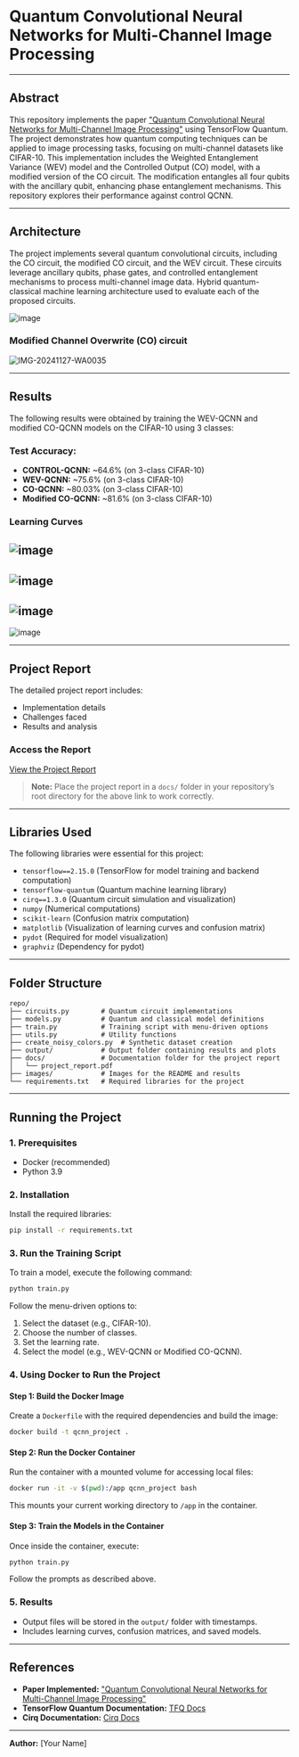 # Quantum Convolutional Neural Networks for Multi-Channel Image Processing

---

## **Abstract**
This repository implements the paper ["Quantum Convolutional Neural Networks for Multi-Channel Image Processing"](link_to_paper) using TensorFlow Quantum. The project demonstrates how quantum computing techniques can be applied to image processing tasks, focusing on multi-channel datasets like CIFAR-10. This implementation includes the Weighted Entanglement Variance (WEV) model and the Controlled Output (CO) model, with a modified version of the CO circuit. The modification entangles all four qubits with the ancillary qubit, enhancing phase entanglement mechanisms. This repository explores their performance against control QCNN.

---

## **Architecture**
The project implements several quantum convolutional circuits, including the CO circuit, the modified CO circuit, and the WEV circuit. These circuits leverage ancillary qubits, phase gates, and controlled entanglement mechanisms to process multi-channel image data. Hybrid quantum-classical machine learning architecture used to evaluate each of the proposed circuits.

![image](https://github.com/user-attachments/assets/fb93305d-28b0-4f0d-9a67-5108a8462dde)

### **Modified Channel Overwrite (CO) circuit**
![IMG-20241127-WA0035](https://github.com/user-attachments/assets/77cbed3f-0c9c-48af-9a50-3b391f1d286e)

---

## **Results**
The following results were obtained by training the WEV-QCNN and modified CO-QCNN models on the CIFAR-10 using 3 classes:

### **Test Accuracy:**
- **CONTROL-QCNN:** ~64.6% (on 3-class CIFAR-10)
- **WEV-QCNN:** ~75.6% (on 3-class CIFAR-10)
- **CO-QCNN:** ~80.03% (on 3-class CIFAR-10)
- **Modified CO-QCNN:** ~81.6% (on 3-class CIFAR-10)

### **Learning Curves**
![image](https://github.com/user-attachments/assets/da27e3cf-d05b-4f40-91e0-8a184c0ca111)
---
![image](https://github.com/user-attachments/assets/bdf54a79-b21e-4f92-bf25-188c6f17b26a)
---
![image](https://github.com/user-attachments/assets/524debe1-f608-49b8-b7dc-aa1b8dd2568a)
---
![image](https://github.com/user-attachments/assets/42669188-afa2-4487-b45d-090d16f9b049)



---

## **Project Report**
The detailed project report includes:
- Implementation details
- Challenges faced
- Results and analysis

### **Access the Report**
[View the Project Report](docs/project_report.pdf)

> **Note:** Place the project report in a `docs/` folder in your repository’s root directory for the above link to work correctly.

---

## **Libraries Used**
The following libraries were essential for this project:
- `tensorflow==2.15.0` (TensorFlow for model training and backend computation)
- `tensorflow-quantum` (Quantum machine learning library)
- `cirq==1.3.0` (Quantum circuit simulation and visualization)
- `numpy` (Numerical computations)
- `scikit-learn` (Confusion matrix computation)
- `matplotlib` (Visualization of learning curves and confusion matrix)
- `pydot` (Required for model visualization)
- `graphviz` (Dependency for pydot)

---

## **Folder Structure**
```
repo/
├── circuits.py        # Quantum circuit implementations
├── models.py          # Quantum and classical model definitions
├── train.py           # Training script with menu-driven options
├── utils.py           # Utility functions
├── create_noisy_colors.py  # Synthetic dataset creation
├── output/            # Output folder containing results and plots
├── docs/              # Documentation folder for the project report
│   └── project_report.pdf
├── images/            # Images for the README and results
└── requirements.txt   # Required libraries for the project
```

---

## **Running the Project**

### **1. Prerequisites**
- Docker (recommended)
- Python 3.9

### **2. Installation**
Install the required libraries:
```bash
pip install -r requirements.txt
```

### **3. Run the Training Script**
To train a model, execute the following command:
```bash
python train.py
```
Follow the menu-driven options to:
1. Select the dataset (e.g., CIFAR-10).
2. Choose the number of classes.
3. Set the learning rate.
4. Select the model (e.g., WEV-QCNN or Modified CO-QCNN).

### **4. Using Docker to Run the Project**

#### **Step 1: Build the Docker Image**
Create a `Dockerfile` with the required dependencies and build the image:
```bash
docker build -t qcnn_project .
```

#### **Step 2: Run the Docker Container**
Run the container with a mounted volume for accessing local files:
```bash
docker run -it -v $(pwd):/app qcnn_project bash
```
This mounts your current working directory to `/app` in the container.

#### **Step 3: Train the Models in the Container**
Once inside the container, execute:
```bash
python train.py
```
Follow the prompts as described above.

### **5. Results**
- Output files will be stored in the `output/` folder with timestamps.
- Includes learning curves, confusion matrices, and saved models.

---

## **References**
- **Paper Implemented:** ["Quantum Convolutional Neural Networks for Multi-Channel Image Processing"](link_to_paper)
- **TensorFlow Quantum Documentation:** [TFQ Docs](https://www.tensorflow.org/quantum)
- **Cirq Documentation:** [Cirq Docs](https://quantumai.google/cirq)

---

**Author:** [Your Name]

